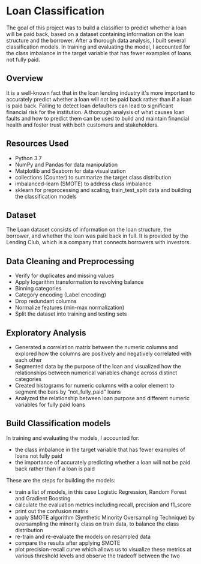 # Loan Classification
The goal of this project was to build a classifier to predict whether a loan will be paid back, based on a dataset containing information on the loan structure and the borrower. After a thorough data analysis, I built several classification models. In training and evaluating the model, I accounted for the class imbalance in the target variable  that has fewer examples of loans not fully paid.


## Overview
It is a well-known fact that in the loan lending industry it's more important to accurately predict whether a loan will not be paid back rather than if a loan is paid back. Failing to detect loan defaulters can lead to significant financial risk for the institution. A thorough analysis of what causes loan faults and how to predict them can be used to build and maintain financial health and foster trust with both customers and stakeholders.


## Resources Used
- Python 3.7
- NumPy and Pandas for data manipulation
- Matplotlib and Seaborn for data visualization
- collections (Counter) to summarize the target class distribution
- imbalanced-learn (SMOTE) to address class imbalance
- sklearn for preprocessing and scaling, train_test_split data and building the classification models


## Dataset
The Loan dataset consists of information on the loan structure, the borrower, and whether the loan was paid back in full. It is provided by the Lending Club, which is a company that connects borrowers with investors.


## Data Cleaning and Preprocessing
- Verify for duplicates and missing values
- Apply logarithm transformation to revolving balance
- Binning categories
- Category encoding (Label encoding)
- Drop redundant columns
- Normalize features (min-max normalization)
- Split the dataset into training and testing sets


## Exploratory Analysis
- Generated a correlation matrix between the numeric columns and explored how the columns are positively and negatively correlated with each other
- Segmented data by the purpose of the loan and visualized how the relationships between numerical variables change across distinct categories
- Created histograms for numeric columns with a color element to segment the bars by “not_fully_paid” loans
- Analyzed the relationship between loan purpose and different numeric variables for fully paid loans


## Build Classification models
In training and evaluating the models, I accounted for: 
-	 the class imbalance in the target variable  that has fewer examples of loans not fully paid
-	the importance of accurately predicting whether a loan will not be paid back rather than if a loan is paid

These are the steps for building the models:
- train a list of models, in this case Logistic Regression, Random Forest and Gradient Boosting
- calculate the evaluation metrics including recall, precision and f1_score
- print out the confusion matrix
- apply SMOTE algorithm (Synthetic Minority Oversampling Technique) by oversampling the minority class on train data, to balance the class distribution
- re-train and re-evaluate the models on resampled data
- compare the results after applying SMOTE
- plot precision-recall curve which allows us to visualize these metrics at various threshold levels and observe the tradeoff between the two



